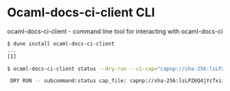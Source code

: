 # Ocaml-docs-ci-client CLI

ocaml-docs-ci-client - command line tool for interacting with ocaml-docs-ci

```sh
$ dune install ocaml-docs-ci-client
...
[1]
```

```sh
$ ocaml-docs-ci-client status --dry-run --ci-cap="capnp://sha-256:lsLPZ6Q4jYcTxiitvBg02B3xfds7KwwJ4FIptUe2qew@localhost:9080/BuaVTt00ZvXq83VUGrCD2I_qw-e9POjLoGmgHfxMtGI" --project="fmt" --version="0.9.0"

 DRY RUN -- subcommand:status cap_file: capnp://sha-256:lsLPZ6Q4jYcTxiitvBg02B3xfds7KwwJ4FIptUe2qew@localhost:9080/BuaVTt00ZvXq83VUGrCD2I_qw-e9POjLoGmgHfxMtGI project_name: fmt project_version: 0.9.0

```
